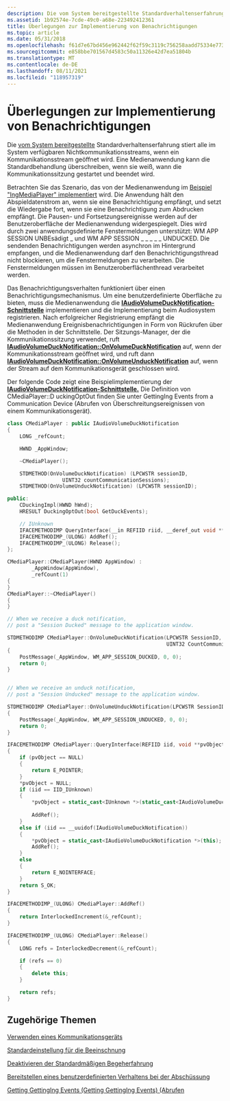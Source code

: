 ```yaml
---
description: Die vom System bereitgestellte Standardverhaltenserfahrung stiert alle im System verfügbaren Nichtkommunikationsstreams, wenn ein Kommunikationsstream geöffnet wird.
ms.assetid: 1b92574e-7cde-49c0-a68e-223492412361
title: Überlegungen zur Implementierung von Benachrichtigungen
ms.topic: article
ms.date: 05/31/2018
ms.openlocfilehash: f61d7e67bd456e962442f62f59c3119c756258aadd75334e7736cbc69fba0867
ms.sourcegitcommit: e858bbe701567d4583c50a11326e42d7ea51804b
ms.translationtype: MT
ms.contentlocale: de-DE
ms.lasthandoff: 08/11/2021
ms.locfileid: "118957319"
---
```

# <a name="implementation-considerations-for-ducking-notifications"></a>Überlegungen zur Implementierung von Benachrichtigungen

Die [vom System bereitgestellte](stream-attenuation.md) Standardverhaltenserfahrung stiert alle im System verfügbaren Nichtkommunikationsstreams, wenn ein Kommunikationsstream geöffnet wird. Eine Medienanwendung kann die Standardbehandlung überschreiben, wenn sie weiß, wann die Kommunikationssitzung gestartet und beendet wird.

Betrachten Sie das Szenario, das von der Medienanwendung im [Beispiel "IngMediaPlayer" implementiert](duckingmediaplayer.md) wird. Die Anwendung hält den Abspieldatenstrom an, wenn sie eine Benachrichtigung empfängt, und setzt die Wiedergabe fort, wenn sie eine Benachrichtigung zum Abdrucken empfängt. Die Pausen- und Fortsetzungsereignisse werden auf der Benutzeroberfläche der Medienanwendung widergespiegelt. Dies wird durch zwei anwendungsdefinierte Fenstermeldungen unterstützt: WM APP SESSION UNBEsädigt \_ und WM APP SESSION \_ \_ \_ \_ \_ UNDUCKED. Die sendenden Benachrichtigungen werden asynchron im Hintergrund empfangen, und die Medienanwendung darf den Benachrichtigungsthread nicht blockieren, um die Fenstermeldungen zu verarbeiten. Die Fenstermeldungen müssen im Benutzeroberflächenthread verarbeitet werden.

Das Benachrichtigungsverhalten funktioniert über einen Benachrichtigungsmechanismus. Um eine benutzerdefinierte Oberfläche zu bieten, muss die Medienanwendung die [**IAudioVolumeDuckNotification-Schnittstelle**](/windows/desktop/api/AudioPolicy/nn-audiopolicy-iaudiovolumeducknotification) implementieren und die Implementierung beim Audiosystem registrieren. Nach erfolgreicher Registrierung empfängt die Medienanwendung Ereignisbenachrichtigungen in Form von Rückrufen über die Methoden in der Schnittstelle. Der Sitzungs-Manager, der die Kommunikationssitzung verwendet, ruft [**IAudioVolumeDuckNotification::OnVolumeDuckNotification**](/windows/desktop/api/AudioPolicy/nf-audiopolicy-iaudiovolumeducknotification-onvolumeducknotification) auf, wenn der Kommunikationsstream geöffnet wird, und ruft dann [**IAudioVolumeDuckNotification::OnVolumeUnduckNotification**](/windows/desktop/api/AudioPolicy/nf-audiopolicy-iaudiovolumeducknotification-onvolumeunducknotification) auf, wenn der Stream auf dem Kommunikationsgerät geschlossen wird.

Der folgende Code zeigt eine Beispielimplementierung der [**IAudioVolumeDuckNotification-Schnittstelle.**](/windows/desktop/api/AudioPolicy/nn-audiopolicy-iaudiovolumeducknotification) Die Definition von CMediaPlayer::D uckingOptOut finden Sie unter GettingIng Events from a Communication Device (Abrufen von Überschreitungsereignissen von einem Kommunikationsgerät).


```C++
class CMediaPlayer : public IAudioVolumeDuckNotification
{
    LONG _refCount;

    HWND _AppWindow;

    ~CMediaPlayer();

    STDMETHOD(OnVolumeDuckNotification) (LPCWSTR sessionID, 
                  UINT32 countCommunicationSessions);
    STDMETHOD(OnVolumeUnduckNotification) (LPCWSTR sessionID);

public:
    CDuckingImpl(HWND hWnd);
    HRESULT DuckingOptOut(bool GetDuckEvents);

    // IUnknown
    IFACEMETHODIMP QueryInterface(__in REFIID riid, __deref_out void **ppv);
    IFACEMETHODIMP_(ULONG) AddRef();
    IFACEMETHODIMP_(ULONG) Release();
};

CMediaPlayer::CMediaPlayer(HWND AppWindow) :
        _AppWindow(AppWindow),
        _refCount(1)
{
}
CMediaPlayer::~CMediaPlayer()
{
}

// When we receive a duck notification, 
// post a "Session Ducked" message to the application window.

STDMETHODIMP CMediaPlayer::OnVolumeDuckNotification(LPCWSTR SessionID, 
                                                    UINT32 CountCommunicationsSessions)
{
    PostMessage(_AppWindow, WM_APP_SESSION_DUCKED, 0, 0);
    return 0;
}


// When we receive an unduck notification, 
// post a "Session Unducked" message to the application window.

STDMETHODIMP CMediaPlayer::OnVolumeUnduckNotification(LPCWSTR SessionID)
{
    PostMessage(_AppWindow, WM_APP_SESSION_UNDUCKED, 0, 0);
    return 0;
}

IFACEMETHODIMP CMediaPlayer::QueryInterface(REFIID iid, void **pvObject)
{
    if (pvObject == NULL)
    {
        return E_POINTER;
    }
    *pvObject = NULL;
    if (iid == IID_IUnknown)
    {
        *pvObject = static_cast<IUnknown *>(static_cast<IAudioVolumeDuckNotification *>
                                                                              (this));
        AddRef();
    }
    else if (iid == __uuidof(IAudioVolumeDuckNotification))
    {
        *pvObject = static_cast<IAudioVolumeDuckNotification *>(this);
        AddRef();
    }
    else
    {
        return E_NOINTERFACE;
    }
    return S_OK;
}

IFACEMETHODIMP_(ULONG) CMediaPlayer::AddRef()
{
    return InterlockedIncrement(&_refCount);
}

IFACEMETHODIMP_(ULONG) CMediaPlayer::Release()
{
    LONG refs = InterlockedDecrement(&_refCount);

    if (refs == 0)
    {
        delete this; 
    }

    return refs;   
}
```



## <a name="related-topics"></a>Zugehörige Themen

<dl> <dt>

[Verwenden eines Kommunikationsgeräts](using-the-communication-device.md)
</dt> <dt>

[Standardeinstellung für die Beeinschnung](stream-attenuation.md)
</dt> <dt>

[Deaktivieren der Standardmäßigen Begeherfahrung](disabling-the-ducking-experience.md)
</dt> <dt>

[Bereitstellen eines benutzerdefinierten Verhaltens bei der Abschüssung](providing-a-custom-ducking-experience.md)
</dt> <dt>

[Getting GettingIng Events (Getting GettingIng Events) (Abrufen](getting-ducking-events-from-a-communication-device.md)
</dt> </dl>

 

 



